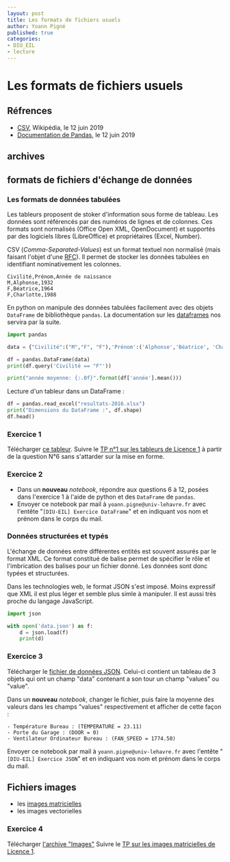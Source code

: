 ```yaml
---
layout: post
title: Les formats de fichiers usuels 
author: Yoann Pigné
published: true
categories:  
- DIU_EIL
- lecture
---
```


# Les formats de fichiers usuels

## Réfrences

- [CSV](https://fr.wikipedia.org/wiki/Comma-separated_values), Wikipédia, le 12 juin 2019
- [Documentation de Pandas](https://pandas.pydata.org/pandas-docs/stable/reference/frame.html), le 12 juin 2019

## archives

## formats de fichiers d'échange de données

### Les formats de données tabulées

Les tableurs proposent de stoker d'information sous forme de tableau. Les données sont référencés par des numéros de lignes et de colonnes. Ces formats sont normalisés (Office Open XML, OpenDocument) et supportés par des logiciels libres (LibreOffice) et propriétaires (Excel, Number).

CSV (*Comma-Separated-Values*) est un format textuel non normalisé (mais faisant l'objet d'une  [RFC](https://tools.ietf.org/html/rfc4180)). Il permet de stocker les données tabulées en identifiant nominativement les colonnes. 

```csv
Civilité,Prénom,Année de naissance
M,Alphonse,1932
F,Béatrice,1964
F,Charlotte,1988
```
En python on manipule des données tabulées facilement avec des objets `DataFrame` de bibliothèque `pandas`. La documentation sur les [dataframes](https://pandas.pydata.org/pandas-docs/stable/reference/frame.html) nos servira par la suite. 

```python
import pandas

data = {"Civilité":("M","F", "F"),'Prénom':('Alphonse','Béatrice', 'Charlotte'), "année":(1932, 1964, 1988)}

df = pandas.DataFrame(data)
print(df.query('Civilité == "F"'))

print("année moyenne: {:.0f}".format(df['année'].mean()))
```

Lecture d'un tableur dans un DataFrame : 

```python
df = pandas.read_excel("resultats-2016.xlsx")
print("Dimensions du DataFrame :", df.shape)
df.head()
```

### Exercice 1

Télécharger [ce tableur](https://pigne.org/teaching/DIU_EIL/resultats-2016.xlsx). Suivre le [TP n°1 sur les tableurs de Licence 1](https://pigne.org/teaching/DIU_EIL/seance01-PIX-tableur.pdf) à partir de la question N°6 sans s'attarder sur la mise en forme.

### Exercice 2

- Dans un **nouveau** *notebook*, répondre aux questions 6 à 12, posées dans l'exercice 1 à l'aide de python et des `DataFrame` de `pandas`.
- Envoyer ce notebook par mail à `yoann.pigne@univ-lehavre.fr` avec l'entête "`[DIU-EIL] Exercice DataFrame`" et en indiquant vos nom et prénom dans le corps du mail.


### Données structurées et typés

L'échange de données entre différentes entités est souvent assurés par le format XML. Ce format constitué de balise permet de spécifier le rôle et l'imbrication des balises pour un fichier donné. Les données sont donc typées et structurées. 

Dans les technologies web, le format JSON s'est imposé. Moins expressif que XML il est plus léger et semble plus simle à manipuler. Il est aussi très proche du langage JavaScript.

```python
import json

with open('data.json') as f:
    d = json.load(f)
    print(d)
```

### Exercice 3

Télécharger le [fichier de données JSON](https://pigne.org/teaching/DIU_EIL/data.json). Celui-ci contient un tableau de 3 objets qui ont un champ "data" contenant a son tour un champ "values" ou "value". 

Dans un **nouveau** *notebook*, changer le fichier, puis faire la moyenne des valeurs dans les champs "values" respectivement et afficher de cette façon :

```text
- Température Bureau : (TEMPERATURE = 23.11)
- Porte du Garage : (DOOR = 0)
- Ventilateur Ordinateur Bureau : (FAN_SPEED = 1774.50)
```

Envoyer ce notebook par mail à `yoann.pigne@univ-lehavre.fr` avec l'entête "`[DIU-EIL] Exercice JSON`" et en indiquant vos nom et prénom dans le corps du mail.

## Fichiers images

- les [images matricielles](https://pigne.org/teaching/DIU_EIL/images-matricielles.pdf)
- les images vectorielles

### Exercice 4

Télécharger [l'archive "Images"](https://pigne.org/teaching/DIU_EIL/Images.zip) Suivre le [TP  sur les images matricielles de Licence 1](https://pigne.org/teaching/DIU_EIL/ExerciceImagesMatricielles.pdf). 